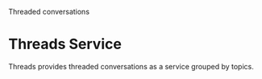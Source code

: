 Threaded conversations

# Threads Service

Threads provides threaded conversations as a service grouped by topics.

